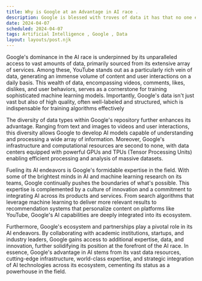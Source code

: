 ```yaml
---
title: Why is Google at an Advantage in AI race .
description: Google is blessed with troves of data it has that no one else can match .
date: 2024-04-07
scheduled: 2024-04-07
tags: Artificial Intelligence , Google , Data 
layout: layouts/post.njk
---
```


Google's dominance in the AI race is underpinned by its unparalleled access to vast amounts of data, primarily sourced from its extensive array of services. Among these, YouTube stands out as a particularly rich vein of data, generating an immense volume of content and user interactions on a daily basis. This wealth of data, encompassing videos, comments, likes, dislikes, and user behaviors, serves as a cornerstone for training sophisticated machine learning models. Importantly, Google's data isn't just vast but also of high quality, often well-labeled and structured, which is indispensable for training algorithms effectively

The diversity of data types within Google's repository further enhances its advantage. Ranging from text and images to videos and user interactions, this diversity allows Google to develop AI models capable of understanding and processing a wide array of information. Moreover, Google's infrastructure and computational resources are second to none, with data centers equipped with powerful GPUs and TPUs (Tensor Processing Units) enabling efficient processing and analysis of massive datasets.

Fueling its AI endeavors is Google's formidable expertise in the field. With some of the brightest minds in AI and machine learning research on its teams, Google continually pushes the boundaries of what's possible. This expertise is complemented by a culture of innovation and a commitment to integrating AI across its products and services. From search algorithms that leverage machine learning to deliver more relevant results to recommendation systems that personalize content on platforms like YouTube, Google's AI capabilities are deeply integrated into its ecosystem.

Furthermore, Google's ecosystem and partnerships play a pivotal role in its AI endeavors. By collaborating with academic institutions, startups, and industry leaders, Google gains access to additional expertise, data, and innovation, further solidifying its position at the forefront of the AI race. In essence, Google's advantage in AI stems from its vast data resources, cutting-edge infrastructure, world-class expertise, and strategic integration of AI technologies across its ecosystem, cementing its status as a powerhouse in the field.


